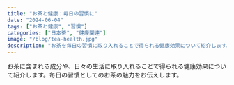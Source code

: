 ```yaml
---
title: "お茶と健康：毎日の習慣に"
date: "2024-06-04"
tags: ["お茶と健康", "習慣"]
categories: ["日本茶", "健康関連"]
image: "/blog/tea-health.jpg"
description: "お茶を毎日の習慣に取り入れることで得られる健康効果について紹介します。"
---
```


お茶に含まれる成分や、日々の生活に取り入れることで得られる健康効果について紹介します。毎日の習慣としてのお茶の魅力をお伝えします。



